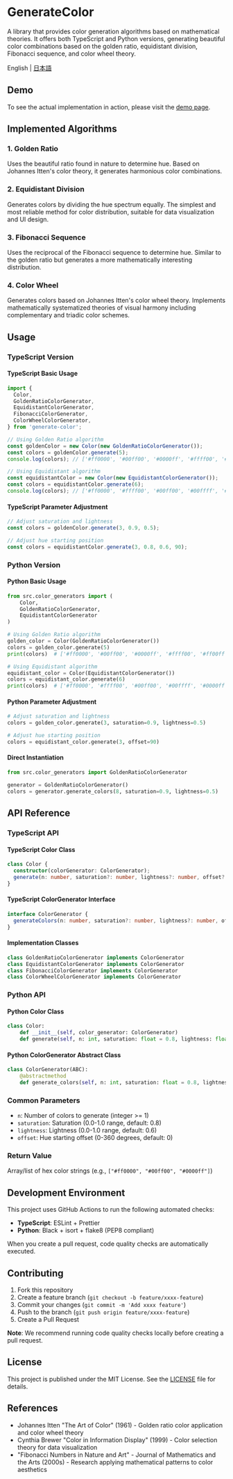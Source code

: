 # GenerateColor

A library that provides color generation algorithms based on mathematical theories. It offers both TypeScript and Python versions, generating beautiful color combinations based on the golden ratio, equidistant division, Fibonacci sequence, and color wheel theory.

English | [日本語](README.md)

## Demo

To see the actual implementation in action, please visit the [demo page](https://www.johnkiyo.com/GenerateColor/).

## Implemented Algorithms

### 1. Golden Ratio

Uses the beautiful ratio found in nature to determine hue. Based on Johannes Itten's color theory, it generates harmonious color combinations.

### 2. Equidistant Division

Generates colors by dividing the hue spectrum equally. The simplest and most reliable method for color distribution, suitable for data visualization and UI design.

### 3. Fibonacci Sequence

Uses the reciprocal of the Fibonacci sequence to determine hue. Similar to the golden ratio but generates a more mathematically interesting distribution.

### 4. Color Wheel

Generates colors based on Johannes Itten's color wheel theory. Implements mathematically systematized theories of visual harmony including complementary and triadic color schemes.

## Usage

### TypeScript Version

#### TypeScript Basic Usage

```typescript
import {
  Color,
  GoldenRatioColorGenerator,
  EquidistantColorGenerator,
  FibonacciColorGenerator,
  ColorWheelColorGenerator,
} from 'generate-color';

// Using Golden Ratio algorithm
const goldenColor = new Color(new GoldenRatioColorGenerator());
const colors = goldenColor.generate(5);
console.log(colors); // ['#ff0000', '#00ff00', '#0000ff', '#ffff00', '#ff00ff']

// Using Equidistant algorithm
const equidistantColor = new Color(new EquidistantColorGenerator());
const colors = equidistantColor.generate(6);
console.log(colors); // ['#ff0000', '#ffff00', '#00ff00', '#00ffff', '#0000ff', '#ff00ff']
```

#### TypeScript Parameter Adjustment

```typescript
// Adjust saturation and lightness
const colors = goldenColor.generate(3, 0.9, 0.5);

// Adjust hue starting position
const colors = equidistantColor.generate(3, 0.8, 0.6, 90);
```

### Python Version

#### Python Basic Usage

```python
from src.color_generators import (
    Color,
    GoldenRatioColorGenerator,
    EquidistantColorGenerator
)

# Using Golden Ratio algorithm
golden_color = Color(GoldenRatioColorGenerator())
colors = golden_color.generate(5)
print(colors)  # ['#ff0000', '#00ff00', '#0000ff', '#ffff00', '#ff00ff']

# Using Equidistant algorithm
equidistant_color = Color(EquidistantColorGenerator())
colors = equidistant_color.generate(6)
print(colors)  # ['#ff0000', '#ffff00', '#00ff00', '#00ffff', '#0000ff', '#ff00ff']
```

#### Python Parameter Adjustment

```python
# Adjust saturation and lightness
colors = golden_color.generate(3, saturation=0.9, lightness=0.5)

# Adjust hue starting position
colors = equidistant_color.generate(3, offset=90)
```

#### Direct Instantiation

```python
from src.color_generators import GoldenRatioColorGenerator

generator = GoldenRatioColorGenerator()
colors = generator.generate_colors(8, saturation=0.9, lightness=0.5)
```

## API Reference

### TypeScript API

#### TypeScript Color Class

```typescript
class Color {
  constructor(colorGenerator: ColorGenerator);
  generate(n: number, saturation?: number, lightness?: number, offset?: number): string[];
}
```

#### TypeScript ColorGenerator Interface

```typescript
interface ColorGenerator {
  generateColors(n: number, saturation?: number, lightness?: number, offset?: number): string[];
}
```

#### Implementation Classes

```typescript
class GoldenRatioColorGenerator implements ColorGenerator
class EquidistantColorGenerator implements ColorGenerator
class FibonacciColorGenerator implements ColorGenerator
class ColorWheelColorGenerator implements ColorGenerator
```

### Python API

#### Python Color Class

```python
class Color:
    def __init__(self, color_generator: ColorGenerator)
    def generate(self, n: int, saturation: float = 0.8, lightness: float = 0.6, offset: float = 0) -> List[str]
```

#### Python ColorGenerator Abstract Class

```python
class ColorGenerator(ABC):
    @abstractmethod
    def generate_colors(self, n: int, saturation: float = 0.8, lightness: float = 0.6, offset: float = 0) -> List[str]
```

### Common Parameters

- `n`: Number of colors to generate (integer >= 1)
- `saturation`: Saturation (0.0-1.0 range, default: 0.8)
- `lightness`: Lightness (0.0-1.0 range, default: 0.6)
- `offset`: Hue starting offset (0-360 degrees, default: 0)

### Return Value

Array/list of hex color strings (e.g., `["#ff0000", "#00ff00", "#0000ff"]`)

## Development Environment

This project uses GitHub Actions to run the following automated checks:

- **TypeScript**: ESLint + Prettier
- **Python**: Black + isort + flake8 (PEP8 compliant)

When you create a pull request, code quality checks are automatically executed.

## Contributing

1. Fork this repository
2. Create a feature branch (`git checkout -b feature/xxxx-feature`)
3. Commit your changes (`git commit -m 'Add xxxx feature'`)
4. Push to the branch (`git push origin feature/xxxx-feature`)
5. Create a Pull Request

**Note**: We recommend running code quality checks locally before creating a pull request.

## License

This project is published under the MIT License. See the [LICENSE](LICENSE) file for details.

## References

- Johannes Itten "The Art of Color" (1961) - Golden ratio color application and color wheel theory
- Cynthia Brewer "Color in Information Display" (1999) - Color selection theory for data visualization
- "Fibonacci Numbers in Nature and Art" - Journal of Mathematics and the Arts (2000s) - Research applying mathematical patterns to color aesthetics
